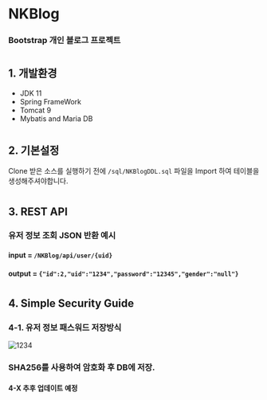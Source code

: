 # NKBlog
### Bootstrap 개인 블로그 프로젝트
#
## 1. 개발환경
- JDK 11
- Spring FrameWork
- Tomcat 9
- Mybatis and Maria DB
#
## 2. 기본설정
Clone 받은 소스를 실행하기 전에 `/sql/NKBlogDDL.sql` 파일을 Import 하여 테이블을 생성해주셔야합니다.
#
## 3. REST API
### 유저 정보 조회 JSON 반환 예시 
#### input = `/NKBlog/api/user/{uid}`
#### output = `{"id":2,"uid":"1234","password":"12345","gender":"null"}`
#
## 4. Simple Security Guide
### 4-1. 유저 정보 패스워드 저장방식
![1234](https://user-images.githubusercontent.com/82058641/144734289-cbbcec81-ef44-4236-ac3f-5b48153e460d.png)
### SHA256를 사용하여 암호화 후 DB에 저장.
#### 4-X 추후 업데이트 예정
#
